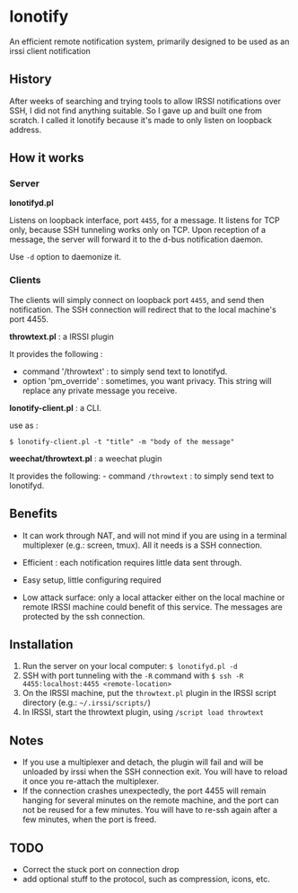 # lonotify
An efficient remote notification system, primarily designed to be used as an irssi client notification

## History

After weeks of searching and trying tools to allow IRSSI notifications over SSH, I did not find anything suitable. So I gave up and built one from scratch.
I called it lonotify because it's made to only listen on loopback address.

## How it works

### Server
**lonotifyd.pl**

Listens on loopback interface, port `4455`, for a message. It listens for TCP only, because SSH tunneling works only on TCP. 
Upon reception of a message, the server will forward it to the d-bus notification daemon.

Use `-d` option to daemonize it.

### Clients
The clients will simply connect on loopback port `4455`, and send then notification. The SSH connection will redirect that to the local machine's port 4455.

**throwtext.pl** : a IRSSI plugin

It provides the following :
   - command '/throwtext' : to simply send text to lonotifyd.
   - option 'pm_override' : sometimes, you want privacy. This string will replace any private message you receive.

**lonotify-client.pl** : a CLI.

  use as : 
```
$ lonotify-client.pl -t "title" -m "body of the message"
```

**weechat/throwtext.pl** : a weechat plugin

It provides the following:
    - command `/throwtext` : to simply send text to lonotifyd.
    

## Benefits

- It can work through NAT, and will not mind if you are using in a terminal multiplexer (e.g.: screen, tmux). All it needs is a SSH connection.

- Efficient : each notification requires little data sent through.

- Easy setup, little configuring required

- Low attack surface: only a local attacker either on the local machine or remote IRSSI machine could benefit of this service. The messages are protected by the ssh connection.

## Installation

1. Run the server on your local computer: `$ lonotifyd.pl -d`
2. SSH with port tunneling with the `-R` command with `$ ssh -R 4455:localhost:4455 <remote-location>`
3. On the IRSSI machine, put the `throwtext.pl` plugin in the IRSSI script directory (e.g.: `~/.irssi/scripts/`)
4. In IRSSI, start the throwtext plugin, using `/script load throwtext`

## Notes

- If you use a multiplexer and detach, the plugin will fail and will be unloaded by irssi when the SSH connection exit. You will have to reload it once you re-attach the multiplexer.
- If the connection crashes unexpectedly, the port 4455 will remain hanging for several minutes on the remote machine, and the port can not be reused for a few minutes. You will have to re-ssh again after a few minutes, when the port is freed.

## TODO
- Correct the stuck port on connection drop
- add optional stuff to the protocol, such as compression, icons, etc.
